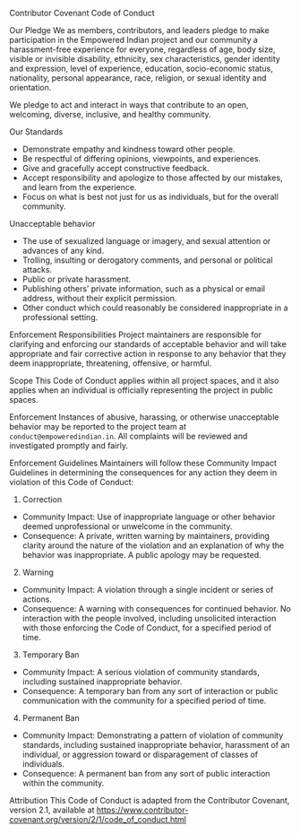 Contributor Covenant Code of Conduct

Our Pledge
We as members, contributors, and leaders pledge to make participation in the Empowered Indian project and our community a harassment-free experience for everyone, regardless of age, body size, visible or invisible disability, ethnicity, sex characteristics, gender identity and expression, level of experience, education, socio-economic status, nationality, personal appearance, race, religion, or sexual identity and orientation.

We pledge to act and interact in ways that contribute to an open, welcoming, diverse, inclusive, and healthy community.

Our Standards
- Demonstrate empathy and kindness toward other people.
- Be respectful of differing opinions, viewpoints, and experiences.
- Give and gracefully accept constructive feedback.
- Accept responsibility and apologize to those affected by our mistakes, and learn from the experience.
- Focus on what is best not just for us as individuals, but for the overall community.

Unacceptable behavior
- The use of sexualized language or imagery, and sexual attention or advances of any kind.
- Trolling, insulting or derogatory comments, and personal or political attacks.
- Public or private harassment.
- Publishing others’ private information, such as a physical or email address, without their explicit permission.
- Other conduct which could reasonably be considered inappropriate in a professional setting.

Enforcement Responsibilities
Project maintainers are responsible for clarifying and enforcing our standards of acceptable behavior and will take appropriate and fair corrective action in response to any behavior that they deem inappropriate, threatening, offensive, or harmful.

Scope
This Code of Conduct applies within all project spaces, and it also applies when an individual is officially representing the project in public spaces.

Enforcement
Instances of abusive, harassing, or otherwise unacceptable behavior may be reported to the project team at `conduct@empoweredindian.in`. All complaints will be reviewed and investigated promptly and fairly.

Enforcement Guidelines
Maintainers will follow these Community Impact Guidelines in determining the consequences for any action they deem in violation of this Code of Conduct:

1. Correction
- Community Impact: Use of inappropriate language or other behavior deemed unprofessional or unwelcome in the community.
- Consequence: A private, written warning by maintainers, providing clarity around the nature of the violation and an explanation of why the behavior was inappropriate. A public apology may be requested.

2. Warning
- Community Impact: A violation through a single incident or series of actions.
- Consequence: A warning with consequences for continued behavior. No interaction with the people involved, including unsolicited interaction with those enforcing the Code of Conduct, for a specified period of time.

3. Temporary Ban
- Community Impact: A serious violation of community standards, including sustained inappropriate behavior.
- Consequence: A temporary ban from any sort of interaction or public communication with the community for a specified period of time.

4. Permanent Ban
- Community Impact: Demonstrating a pattern of violation of community standards, including sustained inappropriate behavior, harassment of an individual, or aggression toward or disparagement of classes of individuals.
- Consequence: A permanent ban from any sort of public interaction within the community.

Attribution
This Code of Conduct is adapted from the Contributor Covenant, version 2.1, available at https://www.contributor-covenant.org/version/2/1/code_of_conduct.html


